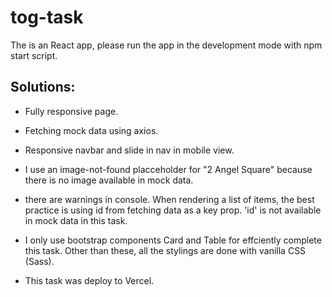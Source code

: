 # tog-task

The is an React app, please run the app in the development mode with npm start script. 


 ## Solutions:

 - Fully responsive page.

 - Fetching mock data using axios.

 - Responsive navbar and slide in nav in mobile view.

 - I use an image-not-found placceholder for "2 Angel Square" because there is no image available in mock data.

 - there are warnings in console. When rendering a list of items, the best practice is using id from fetching data as a key prop. 'id' is not available in mock data in this task.

 - I only use bootstrap components Card and Table for effciently complete this task. Other than these, all the stylings are done with vanilla CSS (Sass).

 - This task was deploy to Vercel.

